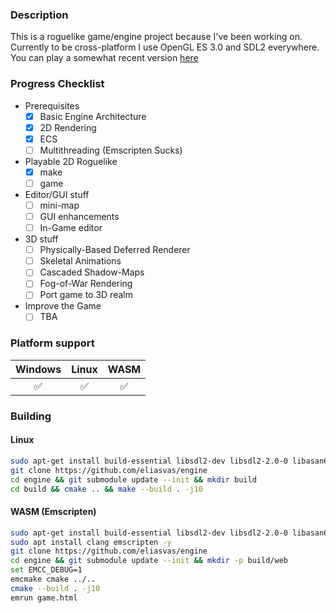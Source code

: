 ### Description
This is a roguelike game/engine project because I've been working on. </br>
Currently to be cross-platform I use OpenGL ES 3.0 and SDL2 everywhere. </br>
You can play a somewhat recent version [here](https://ily-gep.itch.io/wasm-demo0) </br>

### Progress Checklist
- Prerequisites
  - [x] Basic Engine Architecture
  - [x] 2D Rendering
  - [x] ECS
  - [ ] Multithreading (Emscripten Sucks)
- Playable 2D Roguelike
  - [x] make
  - [ ] game
- Editor/GUI stuff
  - [ ] mini-map
  - [ ] GUI enhancements
  - [ ] In-Game editor
- 3D stuff
    - [ ] Physically-Based Deferred Renderer
    - [ ] Skeletal Animations
    - [ ] Cascaded Shadow-Maps
    - [ ] Fog-of-War Rendering
    - [ ] Port game to 3D realm
- Improve the Game
    - [ ] TBA

### Platform support
| Windows  | Linux | WASM |
| :-------------: | :-------------: | :-------------: |
| ✅ | ✅ | ✅ |

### Building
#### Linux
```sh
sudo apt-get install build-essential libsdl2-dev libsdl2-2.0-0 libasan6 libgles2-mesa-dev -y
git clone https://github.com/eliasvas/engine
cd engine && git submodule update --init && mkdir build
cd build && cmake .. && make --build . -j10
```
#### WASM (Emscripten)
```sh
sudo apt-get install build-essential libsdl2-dev libsdl2-2.0-0 libasan6 libgles2-mesa-dev -y
sudo apt install clang emscripten -y
git clone https://github.com/eliasvas/engine
cd engine && git submodule update --init && mkdir -p build/web
set EMCC_DEBUG=1
emcmake cmake ../..
cmake --build . -j10
emrun game.html
```